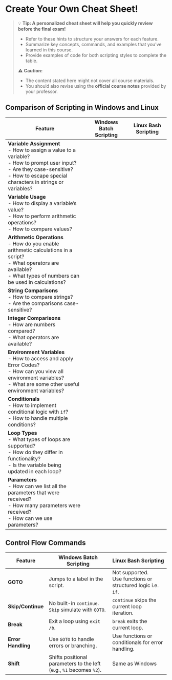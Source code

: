 # Create Your Own Cheat Sheet!

> 💡 **Tip: A personalized cheat sheet will help you quickly review before the final exam!**
> 
> - Refer to these hints to structure your answers for each feature.
> - Summarize key concepts, commands, and examples that you’ve learned in this course.    
> - Provide examples of code for both scripting styles to complete the table.
>   
>  ⚠️ **Caution:**  
> - The content stated here might not cover all course materials.
> - You should also revise using the **official course notes** provided by your professor.

## Comparison of Scripting in Windows and Linux

| **Feature**           | **Windows Batch Scripting** | **Linux Bash Scripting** |
|------------------------|-----------------------------|----------------------------|
| **Variable Assignment** <br> - How to assign a value to a variable? <br> - How to prompt user input?  <br> - Are they case-sensitive?  <br> - How to escape special characters in strings or variables? | | |
| **Variable Usage** <br> - How to display a variable’s value? <br> - How to perform arithmetic operations? <br> - How to compare values?  | | |
| **Arithmetic Operations** <br> - How do you enable arithmetic calculations in a script? <br> - What operators are available?  <br> - What types of numbers can be used in calculations?  | | |
| **String Comparisons** <br> - How to compare strings? <br> - Are the comparisons case-sensitive? | | |
| **Integer Comparisons** <br> - How are numbers compared? <br> - What operators are available? | | |
| **Environment Variables** <br> - How to access and apply Error Codes?  <br> - How can you view all environment variables? <br> - What are some other useful environment variables? | | |
| **Conditionals** <br> - How to implement conditional logic with `if`? <br> - How to handle multiple conditions? | | |
| **Loop Types** <br> - What types of loops are supported? <br> - How do they differ in functionality? <br> - Is the variable being updated in each loop?  | | |
| **Parameters** <br> - How can we list all the parameters that were received?  <br> - How many parameters were received? <br> - How can we use parameters?  | | |


## Control Flow Commands

| **Feature**       | **Windows Batch Scripting**                          | **Linux Bash Scripting**                                   |
|-------------------|------------------------------------------------------|----------------------------------------------------|
| **GOTO**          | Jumps to a label in the script.                      | Not supported. <br> Use functions or structured logic i.e. `if`.  |
| **Skip/Continue** | No built-in `continue`. `Skip` simulate with `GOTO`. | `continue` skips the current loop iteration.       |
| **Break**         | Exit a loop using `exit /b`.                         | `break` exits the current loop.                    |
| **Error Handling**| Use `GOTO` to handle errors or branching.            | Use functions or conditionals for error handling.  |
| **Shift**         | Shifts positional parameters to the left (e.g., `%1` becomes `%2`).  | Same as Windows |

